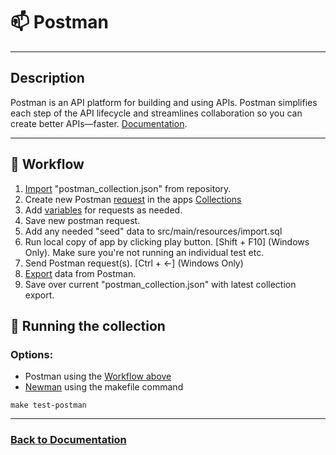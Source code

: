 # 📫 Postman

---  

## Description

Postman is an API platform for building and using APIs. Postman simplifies each step of the API lifecycle and
streamlines collaboration so you can create better APIs—faster.
[Documentation][postman-link].

---

## 🔄 Workflow

1. [Import](https://learning.postman.com/docs/getting-started/importing-and-exporting/importing-data/)
   "postman_collection.json" from repository.
2. Create new
   Postman [request](https://learning.postman.com/docs/getting-started/first-steps/sending-the-first-request/)
   in the apps [Collections](https://learning.postman.com/docs/collections/using-collections/)
3. Add [variables](https://learning.postman.com/docs/sending-requests/variables/variables/) for requests as needed.
4. Save new postman request.
5. Add any needed "seed" data to src/main/resources/import.sql
6. Run local copy of app by clicking play button. [Shift + F10] (Windows Only). Make sure you're not running an
   individual test etc.
7. Send Postman request(s). [Ctrl + <-] (Windows Only)
8. [Export](https://learning.postman.com/docs/getting-started/importing-and-exporting/exporting-data/) data from
   Postman.
9. Save over current "postman_collection.json" with latest collection export.

## 🏃 Running the collection

### Options:

- Postman using the [Workflow above](#-workflow)
- [Newman][newman-link] using the makefile command

```shell
make test-postman
```

___

### [Back to Documentation](../README.md)

[postman-link]: https://www.postman.com/product/what-is-postman/

[newman-link]: https://learning.postman.com/docs/collections/using-newman-cli/installing-running-newman/